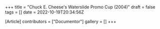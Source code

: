 +++
title = "Chuck E. Cheese's Waterslide Promo Cup (2004)"
draft = false
tags = []
date = 2022-10-19T20:34:56Z

[Article]
contributors = ["Documentor"]
gallery = []
+++


